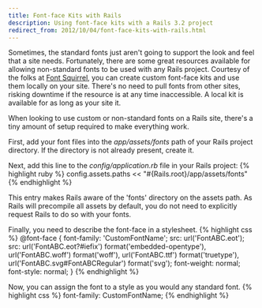 ```yaml
---
title: Font-face Kits with Rails
description: Using font-face kits with a Rails 3.2 project
redirect_from: 2012/10/04/font-face-kits-with-rails.html
---
```

Sometimes, the standard fonts just aren't going to support the look and feel that a site needs. Fortunately, there are some great resources available for allowing non-standard fonts to be used with any Rails project. Courtesy of the folks at [Font Squirrel](http://www.fontsquirrel.com/), you can create custom font-face kits and use them locally on your site. There's no need to pull fonts from other sites, risking downtime if the resource is at any time inaccessible. A local kit is available for as long as your site it.

When looking to use custom or non-standard fonts on a Rails site, there's a tiny amount of setup required to make everything work.

First, add your font files into the *app/assets/fonts* path of your Rails project directory. If the directory is not already present, create it.

Next, add this line to the *config/application.rb* file in your Rails project:
{% highlight ruby %}
config.assets.paths << "#{Rails.root}/app/assets/fonts"
{% endhighlight %}

This entry makes Rails aware of the 'fonts' directory on the assets path. As Rails will precompile all assets by default, you do not need to explicitly request Rails to do so with your fonts.

Finally, you need to describe the font-face in a stylesheet.
{% highlight css %}
@font-face {
  font-family: 'CustomFontName';
  src: url('FontABC.eot');
  src: url('FontABC.eot?#iefix') format('embedded-opentype'),
       url('FontABC.woff') format('woff'),
       url('FontABC.ttf') format('truetype'),
       url('FontABC.svg#FontABCRegular') format('svg');
  font-weight: normal;
  font-style: normal;
}
{% endhighlight %}

Now, you can assign the font to a style as you would any standard font.
{% highlight css %}
font-family: CustomFontName;
{% endhighlight %}
